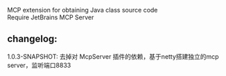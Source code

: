 MCP extension for obtaining Java class source code <br>
Require JetBrains MCP Server

## changelog:
1.0.3-SNAPSHOT:
去掉对 McpServer 插件的依赖，基于netty搭建独立的mcp server，监听端口8833